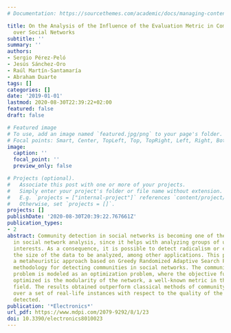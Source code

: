 ```yaml
---
# Documentation: https://sourcethemes.com/academic/docs/managing-content/

title: On the Analysis of the Influence of the Evaluation Metric in Community Detection
  over Social Networks
subtitle: ''
summary: ''
authors:
- Sergio Pérez-Peló
- Jesús Sánchez-Oro
- Raúl Martín-Santamaría
- Abraham Duarte
tags: []
categories: []
date: '2019-01-01'
lastmod: 2020-08-30T22:39:22+02:00
featured: false
draft: false

# Featured image
# To use, add an image named `featured.jpg/png` to your page's folder.
# Focal points: Smart, Center, TopLeft, Top, TopRight, Left, Right, BottomLeft, Bottom, BottomRight.
image:
  caption: ''
  focal_point: ''
  preview_only: false

# Projects (optional).
#   Associate this post with one or more of your projects.
#   Simply enter your project's folder or file name without extension.
#   E.g. `projects = ["internal-project"]` references `content/project/deep-learning/index.md`.
#   Otherwise, set `projects = []`.
projects: []
publishDate: '2020-08-30T20:39:22.767661Z'
publication_types:
- 2
abstract: Community detection in social networks is becoming one of the key tasks
  in social network analysis, since it helps with analyzing groups of users with similar
  interests. As a consequence, it is possible to detect radicalism or even reduce
  the size of the data to be analyzed, among other applications. This paper presents
  a metaheuristic approach based on Greedy Randomized Adaptive Search Procedure (GRASP)
  methodology for detecting communities in social networks. The community detection
  problem is modeled as an optimization problem, where the objective function to be
  optimized is the modularity of the network, a well-known metric in this scientific
  field. The results obtained outperform classical methods of community detection
  over a set of real-life instances with respect to the quality of the communities
  detected.
publication: '*Electronics*'
url_pdf: https://www.mdpi.com/2079-9292/8/1/23
doi: 10.3390/electronics8010023
---
```

